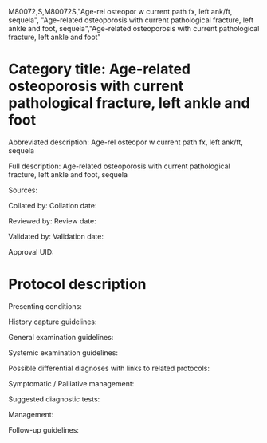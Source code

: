 M80072,S,M80072S,"Age-rel osteopor w current path fx, left ank/ft, sequela", "Age-related osteoporosis with current pathological fracture, left ankle and foot, sequela","Age-related osteoporosis with current pathological fracture, left ankle and foot"
# Category title: Age-related osteoporosis with current pathological fracture, left ankle and foot

Abbreviated description: Age-rel osteopor w current path fx, left ank/ft, sequela

Full description: Age-related osteoporosis with current pathological fracture, left ankle and foot, sequela

Sources:

Collated by:
Collation date:

Reviewed by:
Review date:

Validated by:
Validation date:

Approval UID:

# Protocol description

Presenting conditions:

History capture guidelines:

General examination guidelines:

Systemic examination guidelines:

Possible differential diagnoses with links to related protocols:

Symptomatic / Palliative management:

Suggested diagnostic tests:

Management:

Follow-up guidelines:
